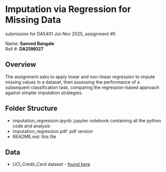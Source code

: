 # Imputation via Regression for Missing Data

submission for DA5401 Jul-Nov 2025, assignment #5

Name: **Sanved Bangale** \
Roll #: **DA25M027**

## Overview

The assignment asks to apply linear and non-linear regression to impute missing values in a dataset, then assessing the performance of a subsequent classification task, comparing the regression-based approach against simpler imputation strategies.

## Folder Structure

- imputation_regression.ipynb: jupyter notebook containing all the python code and analysis
- imputation_regression.pdf: pdf version
- README.md: this file

## Data

- UCI_Credit_Card dataset - [found here](https://www.kaggle.com/datasets/uciml/default-of-credit-card-clients-dataset)
